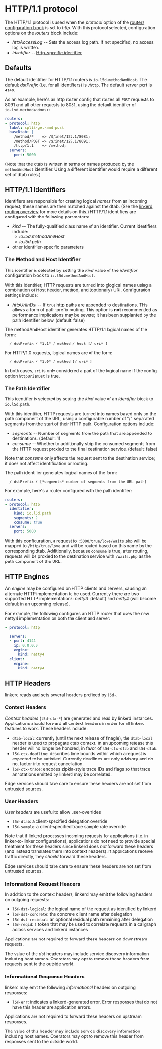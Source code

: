 # HTTP/1.1 protocol

The HTTP/1.1 protocol is used when the *protocol* option of the
[routers configuration block](config.md#routers) is set to *http*.
With this protocol selected, configuration options on the *routers* block
include:

* *httpAccessLog* -- Sets the access log path.  If not specified, no
access log is written.
* *identifier* -- [Http-specific identifier](#protocol-http-identifiers)

<a name="protocol-http-defaults"></a>
## Defaults

The default identifier for HTTP/1.1 routers is `io.l5d.methodAndHost`.  The
default _dstPrefix_ (i.e. for all identifiers) is `/http`. The default server
port is `4140`.

As an example, here's an http router config that routes all `POST`
requests to 8091 and all other requests to 8081, using the default
identifier of `io.l5d.methodAndHost`:

```yaml
routers:
- protocol: http
  label: split-get-and-post
  baseDtab: |
    /method/*    => /$/inet/127.1/8081;
    /method/POST => /$/inet/127.1/8091;
    /http/1.1    => /method;
  servers:
    port: 5000
```

(Note that the dtab is written in terms of names produced by the
`methodAndHost` identifier. Using a different identifier would require a
different set of dtab rules.)

<a name="protocol-http-identifiers"></a>
## HTTP/1.1 Identifiers

Identifiers are responsible for creating logical *names* from an incoming
request; these names are then matched against the dtab. (See the [linkerd
routing overview](https://linkerd.io/doc/latest/routing/) for more details on
this.) HTTP/1.1 identifiers are configured with the following parameters:

* *kind* -- The fully-qualified class name of an identifier. Current
identifiers include:
  * *io.l5d.methodAndHost*
  * *io.l5d.path*
* other identifier-specific parameters

### The Method and Host Identifier

This identifier is selected by setting the *kind* value of the *identifier*
configuration block to `io.l5d.methodAndHost`.

With this identifier, HTTP requests are turned into glogical names using a
combination of Host header, method, and (optionally) URI. Configuration
settings include:

* *httpUriInDst* -- If `true` http paths are appended to destinations. This
  allows a form of path-prefix routing. This option is **not** recommended as
  performance implications may be severe; it has been supplanted by the path
  identifier below. (default: false)

The methodAndHost identifier generates HTTP/1.1 logical names of the form:
```
  / dstPrefix / "1.1" / method / host [/ uri* ]
```
For HTTP/1.0 requests, logical names are of the form:
```
  / dstPrefix / "1.0" / method [/ uri* ]
```

In both cases, `uri` is only considered a part of the logical name if the
config option `httpUriInDst` is true.

### The Path Identifier

This identifier is selected by setting the *kind* value of an *identifier*
block to `io.l5d.path`.

With this identifier, HTTP requests are turned into names based only on the
path component of the URL, using a configurable number of "/" separated
segments from the start of their HTTP path. Configuration options include:

* *segments* -- Number of segments from the path that are appended to
  destinations. (default: 1)
* *consume* -- Whether to additionally strip the consumed segments from the
  HTTP request proxied to the final destination service. (default: false)

Note that *consume* only affects the request sent to the destination service;
it does not affect identification or routing.

The path identifier generates logical names of the form:
```
  / dstPrefix / [*segments* number of segments from the URL path]
```

For example, here's a router configured with the path identifier:

```yaml
routers:
- protocol: http
  identifier:
    kind: io.l5d.path
    segments: 2
    consume: true
  servers:
    port: 5000
```

With this configuration, a request to `:5000/true/love/waits.php` will be
mapped to `/http/true/love` and will be routed based on this name by the
corresponding dtab. Additionally, because `consume` is true, after routing,
requests will be proxied to the destination service with `/waits.php` as the
path component of the URL.

## HTTP Engines

An _engine_ may be configured on HTTP clients and servers, causing an
alternate HTTP implementation to be used. Currently there are two
supported HTTP implementations: _netty3_ (default) and _netty4_ (will
become default in an upcoming release).

For example, the following configures an HTTP router that uses the new
netty4 implementation on both the client and server:

```yaml
- protocol: http
  ...
  servers:
  - port: 4141
    ip: 0.0.0.0
    engine:
      kind: netty4
  client:
    engine:
      kind: netty4
```


## HTTP Headers

linkerd reads and sets several headers prefixed by `l5d-`.

### Context Headers

_Context headers_ (`l5d-ctx-*`) are generated and read by linkerd
instances. Applications should forward all context headers in order
for all linkerd features to work. These headers include:

- `dtab-local`: currently (until the next release of finagle), the
  `dtab-local` header is used to propagate dtab context. In an
  upcoming release this header will no longer be honored, in favor of
  `l5d-ctx-dtab` and `l5d-dtab`.
- `l5d-ctx-deadline`: describes time bounds within which a request is
  expected to be satisfied. Currently deadlines are only advisory and
  do not factor into request cancellation.
- `l5d-ctx-trace`: encodes zipkin-style trace IDs and flags so that
  trace annotations emitted by linkerd may be correlated.

Edge services should take care to ensure these headers are not set
from untrusted sources.

### User Headers

_User headers_ are useful to allow user-overrides

- `l5d-dtab`: a client-specified delegation override
- `l5d-sample`: a client-specified trace sample rate override

Note that if linkerd processes incoming requests for applications
(i.e. in linker-to-linker configurations), applications do not need to
provide special treatment for these headers since linkerd does _not_
forward these headers (and instead translates them into context
headers). If applications receive traffic directly, they _should_
forward these headers.

Edge services should take care to ensure these headers are not set
from untrusted sources.

### Informational Request Headers

In addition to the context headers, linkerd may emit the following
headers on outgoing requests:

- `l5d-dst-logical`: the logical name of the request as identified by linkerd
- `l5d-dst-concrete`: the concrete client name after delegation
- `l5d-dst-residual`: an optional residual path remaining after delegation
- `l5d-reqid`: a token that may be used to correlate requests in a
               callgraph across services and linkerd instances

Applications are not required to forward these headers on downstream
requests.

The value of the _dst_ headers may include service discovery
information including host names.  Operators may opt to remove these
headers from requests sent to the outside world.

### Informational Response Headers

linkerd may emit the following _informational_ headers on outgoing
responses:

- `l5d-err`: indicates a linkerd-generated error. Error responses
             that do not have this header are application errors.

Applications are not required to forward these headers on upstream
responses.

The value of this header may include service discovery information
including host names. Operators may opt to remove this header from
responses sent to the outside world.

